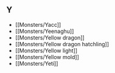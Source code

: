 ## Y


- [[Monsters/Yacc]]
- [[Monsters/Yeenaghu]]
- [[Monsters/Yellow dragon]]
- [[Monsters/Yellow dragon hatchling]]
- [[Monsters/Yellow light]]
- [[Monsters/Yellow mold]]
- [[Monsters/Yeti]]
